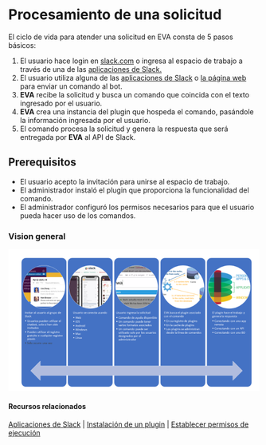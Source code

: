 # Procesamiento de una solicitud

El ciclo de vida para atender una solicitud en EVA consta de 5 pasos básicos:

1. El usuario hace login en [slack.com](https://slack.com/) o ingresa al espacio de trabajo a través de una de las [aplicaciones de Slack.](https://slack.com/downloads)
2. El usuario utiliza alguna de las [aplicaciones de Slack](https://slack.com/downloads) o [la página web](https://slack.com/) para enviar un comando al bot.
3. **EVA** recibe la solicitud y busca un comando que coincida con el texto ingresado por el usuario.
4. **EVA** crea una instancia del plugin que hospeda el comando, pasándole la información ingresada por el usuario.
5. El comando procesa la solicitud y genera la respuesta que será entregada por **EVA** al API de Slack.

## Prerequisitos

- El usuario acepto la invitación para unirse al espacio de trabajo.
- El administrador instaló el plugin que proporciona la funcionalidad del comando.
- El administrador configuró los permisos necesarios para que el usuario pueda hacer uso de los comandos.

### Vision general

![Procesamiento de una solicitud-Visión General](../images/request-flow.png "Procesamiento de una solicitud-Visión General")

#### Recursos relacionados

[Aplicaciones de Slack](https://slack.com/downloads) | [Instalación de un plugin](../articles/deploy-plugin.md) | [Establecer permisos de ejecución](../api/security.md#permisos-de-ejecución)